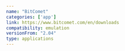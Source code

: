```yaml
---
name: "BitComet"
categories: ['app']
link: https://www.bitcomet.com/en/downloads
compatibility: emulation
versionFrom: "2.04"
type: applications
---
```


